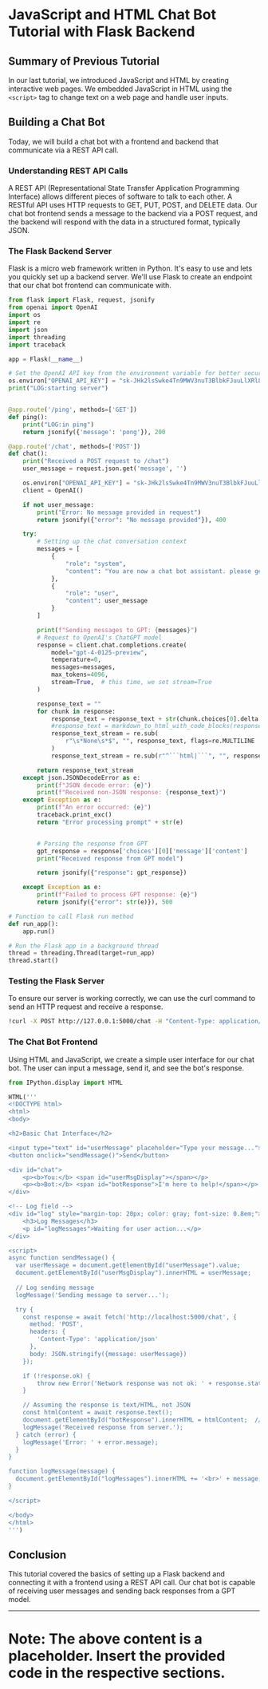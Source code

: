 
# JavaScript and HTML Chat Bot Tutorial with Flask Backend

## Summary of Previous Tutorial
In our last tutorial, we introduced JavaScript and HTML by creating interactive web pages. We embedded JavaScript in HTML using the `<script>` tag to change text on a web page and handle user inputs.

## Building a Chat Bot
Today, we will build a chat bot with a frontend and backend that communicate via a REST API call.

### Understanding REST API Calls
A REST API (Representational State Transfer Application Programming Interface) allows different pieces of software to talk to each other. A RESTful API uses HTTP requests to GET, PUT, POST, and DELETE data. Our chat bot frontend sends a message to the backend via a POST request, and the backend will respond with the data in a structured format, typically JSON.

### The Flask Backend Server
Flask is a micro web framework written in Python. It's easy to use and lets you quickly set up a backend server. We'll use Flask to create an endpoint that our chat bot frontend can communicate with.

```python
from flask import Flask, request, jsonify
from openai import OpenAI
import os
import re
import json
import threading
import traceback

app = Flask(__name__)

# Set the OpenAI API key from the environment variable for better security practices
os.environ["OPENAI_API_KEY"] = "sk-JHk2lsSwke4Tn9MWV3nuT3BlbkFJuuLlXRl83TMf"
print("LOG:starting server")


@app.route('/ping', methods=['GET'])
def ping():
    print("LOG:in ping")
    return jsonify({'message': 'pong'}), 200

@app.route('/chat', methods=['POST'])
def chat():
    print("Received a POST request to /chat")
    user_message = request.json.get('message', '')

    os.environ["OPENAI_API_KEY"] = "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"
    client = OpenAI()

    if not user_message:
        print("Error: No message provided in request")
        return jsonify({"error": "No message provided"}), 400

    try:
        # Setting up the chat conversation context
        messages = [
            {
                "role": "system",
                "content": "You are now a chat bot assistant. please generate nicley formatted HMTL code as output. Please create a GPT prompt for the user prompt and output the content as HTML that can be displayed inside a <div>. If the code contains Python code, it should be inside HTML pythonCode blocks (<pythonCode>... </pythonCode>). The Python inside the pythonCode blocks should only be Python code not HTML or any other language. Assume the generated HTML output is displayed in a browser."
            },
            {
                "role": "user",
                "content": user_message
            }
        ]

        print(f"Sending messages to GPT: {messages}")
        # Request to OpenAI's ChatGPT model
        response = client.chat.completions.create(
            model="gpt-4-0125-preview",
            temperature=0,
            messages=messages,
            max_tokens=4096,
            stream=True,  # this time, we set stream=True
        )

        response_text = ""
        for chunk in response:
            response_text = response_text + str(chunk.choices[0].delta.content)
            #response_text = markdown_to_html_with_code_blocks(response_text)
            response_text_stream = re.sub(
                r"\s*None\s*$", "", response_text, flags=re.MULTILINE
            )
            response_text_stream = re.sub(r"^```html|```", "", response_text_stream)

        return response_text_stream
    except json.JSONDecodeError as e:
        print(f"JSON decode error: {e}")
        print(f"Received non-JSON response: {response_text}")
    except Exception as e:
        print(f"An error occurred: {e}")
        traceback.print_exc()
        return "Error processing prompt" + str(e)


        # Parsing the response from GPT
        gpt_response = response['choices'][0]['message']['content']
        print("Received response from GPT model")

        return jsonify({"response": gpt_response})

    except Exception as e:
        print(f"Failed to process GPT response: {e}")
        return jsonify({"error": str(e)}), 500

# Function to call Flask run method
def run_app():
    app.run()

# Run the Flask app in a background thread
thread = threading.Thread(target=run_app)
thread.start()

```

### Testing the Flask Server
To ensure our server is working correctly, we can use the curl command to send an HTTP request and receive a response.

```bash
!curl -X POST http://127.0.0.1:5000/chat -H "Content-Type: application/json" -d '{"message": "Hello, how are you?"}'
```

### The Chat Bot Frontend
Using HTML and JavaScript, we create a simple user interface for our chat bot. The user can input a message, send it, and see the bot's response.

```python
from IPython.display import HTML

HTML('''
<!DOCTYPE html>
<html>
<body>

<h2>Basic Chat Interface</h2>

<input type="text" id="userMessage" placeholder="Type your message...">
<button onclick="sendMessage()">Send</button>

<div id="chat">
    <p><b>You:</b> <span id="userMsgDisplay"></span></p>
    <p><b>Bot:</b> <span id="botResponse">I'm here to help!</span></p>
</div>

<!-- Log field -->
<div id="log" style="margin-top: 20px; color: gray; font-size: 0.8em;">
    <h3>Log Messages</h3>
    <p id="logMessages">Waiting for user action...</p>
</div>

<script>
async function sendMessage() {
  var userMessage = document.getElementById("userMessage").value;
  document.getElementById("userMsgDisplay").innerHTML = userMessage;
  
  // Log sending message
  logMessage('Sending message to server...');

  try {
    const response = await fetch('http://localhost:5000/chat', {
      method: 'POST',
      headers: {
        'Content-Type': 'application/json'
      },
      body: JSON.stringify({message: userMessage})
    });

    if (!response.ok) {
        throw new Error('Network response was not ok: ' + response.statusText);
    }

    // Assuming the response is text/HTML, not JSON
    const htmlContent = await response.text();
    document.getElementById("botResponse").innerHTML = htmlContent;  // Display the HTML content
    logMessage('Received response from server.');
  } catch (error) {
    logMessage('Error: ' + error.message);
  }
}

function logMessage(message) {
  document.getElementById("logMessages").innerHTML += '<br>' + message;
}

</script>

</body>
</html>
''')

```

## Conclusion
This tutorial covered the basics of setting up a Flask backend and connecting it with a frontend using a REST API call. Our chat bot is capable of receiving user messages and sending back responses from a GPT model.

---

# Note: The above content is a placeholder. Insert the provided code in the respective sections.
